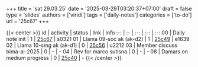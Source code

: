+++
title = 'sat 29.03.25'
date = '2025-03-29T03:20:37+07:00'
draft = false
type = 'slides'
authors = ['viridi']
tags = ['daily-notes']
categories = ['to-do']
url = '25c67'
+++

{{< center >}}
id | activity | status | link | info
:-: | :- | :-: | :-: | :-:
00 | Daily note init             | 1 | [25c67](/notes/25c67) | s0321
01 | Llama 09-soc ak (ak-d2)     | 1 | [25c49](/notes/25c49) | e1639
02 | Llama 10-smg ak (ak-d1)     | 0 | [25c56](/notes/25c56) | u2212
03 | Member discuss bima-ai-2025 | 0 | - | -
04 | Rev for marco sutisna       | 0 | - | -
08 | Damars on medium progress   | 0 | [25c40](/notes/25c40) | -
{{< /center >}}
